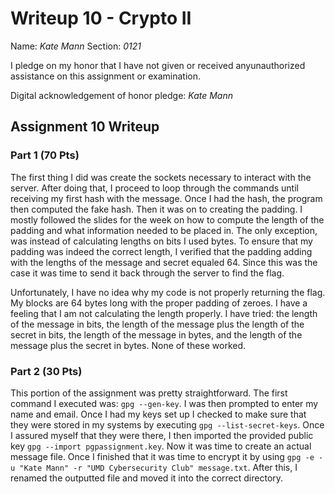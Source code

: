 Writeup 10 - Crypto II
=====

Name: *Kate Mann*
Section: *0121*

I pledge on my honor that I have not given or received anyunauthorized assistance on this assignment or examination.

Digital acknowledgement of honor pledge: *Kate Mann*

## Assignment 10 Writeup

### Part 1 (70 Pts)
The first thing I did was create the sockets necessary to interact with the server. After doing that, 
I proceed to loop through the commands until receiving my first hash with the message. Once I had the hash,
the program then computed the fake hash. Then it was on to creating the padding. I mostly followed the 
slides for the week on how to compute the length of the padding and what information needed to be placed in. 
The only exception, was instead of calculating lengths on bits I used bytes. To ensure that my padding was 
indeed the correct length, I verified that the padding adding with the lengths of the message and secret 
equaled 64. Since this was the case it was time to send it back through the server to find the flag. 

Unfortunately, I have no idea why my code is not properly returning the flag. My blocks are 64 bytes long
with the proper padding of zeroes. I have a feeling that I am not calculating the length properly. 
I have tried: the length of the message in bits, the length of the message plus the length of the secret in bits,
the length of the message in bytes, and the length of the message plus the secret in bytes. None of these worked. 
 

### Part 2 (30 Pts)

This portion of the assignment was pretty straightforward. 
The first command I executed was: `gpg --gen-key`.
I was then prompted to enter my name and email. Once I had my keys set up I checked to make sure that 
they were stored in my systems by executing `gpg --list-secret-keys`. Once I assured myself that 
they were there, I then imported the provided public key `gpg --import pgpassignment.key`. Now it was time
to create an actual message file. Once I finished that it was time to encrypt it by using 
`gpg -e -u "Kate Mann" -r "UMD Cybersecurity Club" message.txt`. After this, I renamed the outputted file
 and moved it into the correct directory. 
